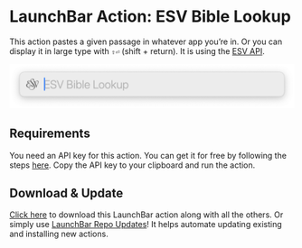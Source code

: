 # LaunchBar Action: ESV Bible Lookup

This action pastes a given passage in whatever app you’re in. Or you can display it in large type with `⇧⏎` (shift + return). 
It is using the [ESV API](https://api.esv.org/docs/passage-text/).
 
<img src="esv.png" width="600"/> 

## Requirements 

You need an API key for this action. You can get it for free by following the steps [here](https://api.esv.org/account/create-application/). Copy the API key to your clipboard and run the action.

## Download & Update

[Click here](https://github.com/Ptujec/LaunchBar/archive/refs/heads/master.zip) to download this LaunchBar action along with all the others. Or simply use [LaunchBar Repo Updates](https://github.com/Ptujec/LaunchBar/tree/master/LB-Repo-Updates#launchbar-repo-updates-action)! It helps automate updating existing and installing new actions.